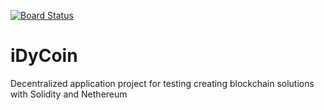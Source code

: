 [![Board Status](https://dev.azure.com/piotrapriasz/46ab9230-e7e0-4797-b5c6-17c10a70b152/c05114db-ab07-4e33-ae7c-cd33d11fb6f3/_apis/work/boardbadge/a358ac83-032d-425e-814f-46b12e9725b9?columnOptions=1)](https://dev.azure.com/piotrapriasz/46ab9230-e7e0-4797-b5c6-17c10a70b152/_boards/board/t/c05114db-ab07-4e33-ae7c-cd33d11fb6f3/Microsoft.RequirementCategory/)
# iDyCoin
Decentralized application project for testing creating blockchain solutions with Solidity and Nethereum
